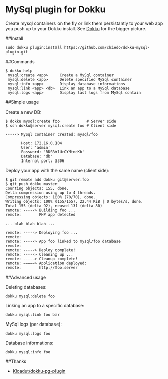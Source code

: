 # MySql plugin for Dokku

Create mysql containers on the fly or link them persistantly to your web app you push up to your Dokku install.
See [Dokku](https://github.com/progrium/dokku) for the bigger picture.

##Install

    sudo dokku plugin:install https://github.com/chiedo/dokku-mysql-plugin.git

##Commands

    $ dokku help
     mysql:create <app>     Create a MySql container
     mysql:delete <app>     Delete specified MySql container
     mysql:info <app>       Display database informations
     mysql:link <app> <db>  Link an app to a MySql database
     mysql:logs <app>       Display last logs from MySql contain

##Simple usage


Create a new DB:

    $ dokku mysql:create foo            # Server side
    $ ssh dokku@server mysql:create foo # Client side

    -----> MySql container created: mysql/foo

           Host: 172.16.0.104
           User: 'admin'
           Password: 'RDSBYlUrOYMtndKb'
           Database: 'db'
           Internal port: 3306

Deploy your app with the same name (client side):

    $ git remote add dokku git@server:foo
    $ git push dokku master
    Counting objects: 155, done.
    Delta compression using up to 4 threads.
    Compressing objects: 100% (70/70), done.
    Writing objects: 100% (155/155), 22.44 KiB | 0 bytes/s, done.
    Total 155 (delta 92), reused 131 (delta 80)
    remote: -----> Building foo ...
    remote:        PHP app detected

    ... blah blah blah ...

    remote: -----> Deploying foo ...
    remote: 
    remote: -----> App foo linked to mysql/foo database
    remote: 
    remote: -----> Deploy complete!
    remote: -----> Cleaning up ...
    remote: -----> Cleanup complete!
    remote: =====> Application deployed:
    remote:        http://foo.server

##Advanced usage

Deleting databases:

    dokku mysql:delete foo

Linking an app to a specific database:

    dokku mysql:link foo bar

MySql logs (per database):

    dokku mysql:logs foo

Database informations:

    dokku mysql:info foo

##Thanks

* [Kloadut/dokku-pg-plugin](https://github.com/Kloadut/dokku-pg-plugin)
